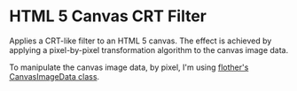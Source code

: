 HTML 5 Canvas CRT Filter
========================

Applies a CRT-like filter to an HTML 5 canvas. The effect is achieved by applying a pixel-by-pixel transformation algorithm to the canvas image data.

To manipulate the canvas image data, by pixel, I'm using [flother's](https://github.com/flother) [CanvasImageData class](https://github.com/flother/examples/blob/gh-pages/canvas-blur/v1/canvas-image.js).
